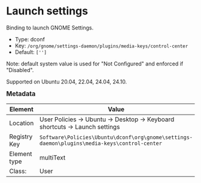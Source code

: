 # Launch settings

Binding to launch GNOME Settings.

- Type: dconf
- Key: `/org/gnome/settings-daemon/plugins/media-keys/control-center`
- Default: `['']`

Note: default system value is used for "Not Configured" and enforced if "Disabled".

Supported on Ubuntu 20.04, 22.04, 24.04, 24.10.



<span style="font-size: larger;">**Metadata**</span>

| Element      | Value            |
| ---          | ---              |
| Location     | User Policies -> Ubuntu -> Desktop -> Keyboard shortcuts -> Launch settings    |
| Registry Key | `Software\Policies\Ubuntu\dconf\org\gnome\settings-daemon\plugins\media-keys\control-center`         |
| Element type | multiText |
| Class:       | User       |
